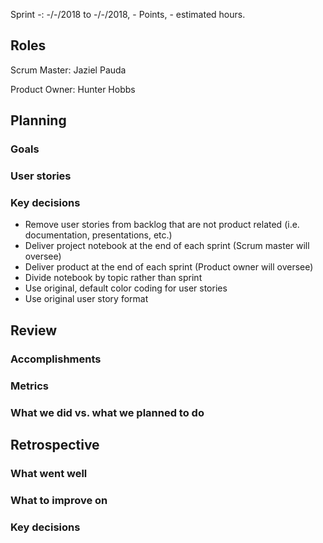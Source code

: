 Sprint -: -/-/2018 to -/-/2018, - Points, - estimated hours.

## Roles
Scrum Master: Jaziel Pauda

Product Owner: Hunter Hobbs

## Planning

### Goals

### User stories

### Key decisions  
- Remove user stories from backlog that are not product related (i.e. documentation, presentations, etc.)
- Deliver project notebook at the end of each sprint (Scrum master will oversee)
- Deliver product at the end of each sprint (Product owner will oversee)
- Divide notebook by topic rather than sprint
- Use original, default color coding for user stories
- Use original user story format

## Review

### Accomplishments

### Metrics

### What we did vs. what we planned to do

## Retrospective

### What went well

### What to improve on

### Key decisions
